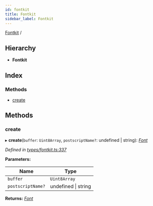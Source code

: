 ```yaml
---
id: fontkit
title: Fontkit
sidebar_label: Fontkit
---
```


[Fontkit](fontkit.md) /

## Hierarchy

* **Fontkit**

## Index

### Methods

* [create](fontkit.md#create)

## Methods

###  create

▸ **create**(`buffer`: `Uint8Array`, `postscriptName?`: undefined | string): *[Font](font.md)*

*Defined in [types/fontkit.ts:337](https://github.com/Hopding/pdf-lib/blob/57dc8a4/src/types/fontkit.ts#L337)*

**Parameters:**

Name | Type |
------ | ------ |
`buffer` | `Uint8Array` |
`postscriptName?` | undefined \| string |

**Returns:** *[Font](font.md)*